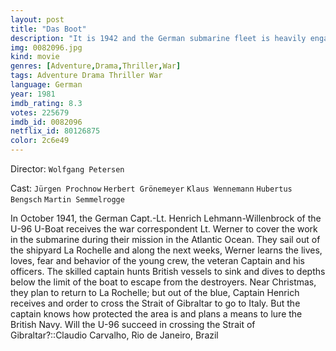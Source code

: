 ```yaml
---
layout: post
title: "Das Boot"
description: "It is 1942 and the German submarine fleet is heavily engaged in the so-called Battle of the Atlantic to harass and destroy British shipping. With better escorts of the destroyer class, however, German U-boats have begun to take heavy losses. Das Boot is the story of the crew of one such U-Boat, with the film examining how these submariners maintained their professionalism as soldiers and attempted to accomplish impossible missions, all the while attempting to understand and obey the ideology of the government under which they served..."
img: 0082096.jpg
kind: movie
genres: [Adventure,Drama,Thriller,War]
tags: Adventure Drama Thriller War 
language: German
year: 1981
imdb_rating: 8.3
votes: 225679
imdb_id: 0082096
netflix_id: 80126875
color: 2c6e49
---
```

Director: `Wolfgang Petersen`  

Cast: `Jürgen Prochnow` `Herbert Grönemeyer` `Klaus Wennemann` `Hubertus Bengsch` `Martin Semmelrogge` 

In October 1941, the German Capt.-Lt. Henrich Lehmann-Willenbrock of the U-96 U-Boat receives the war correspondent Lt. Werner to cover the work in the submarine during their mission in the Atlantic Ocean. They sail out of the shipyard La Rochelle and along the next weeks, Werner learns the lives, loves, fear and behavior of the young crew, the veteran Captain and his officers. The skilled captain hunts British vessels to sink and dives to depths below the limit of the boat to escape from the destroyers. Near Christmas, they plan to return to La Rochelle; but out of the blue, Captain Henrich receives and order to cross the Strait of Gibraltar to go to Italy. But the captain knows how protected the area is and plans a means to lure the British Navy. Will the U-96 succeed in crossing the Strait of Gibraltar?::Claudio Carvalho, Rio de Janeiro, Brazil